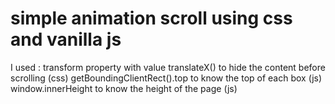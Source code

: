 # simple animation scroll using css and vanilla js 

I used :
transform property with value translateX() to hide the content before scrolling (css)
getBoundingClientRect().top to know the top of each box (js)
window.innerHeight to know the height of the page (js)
